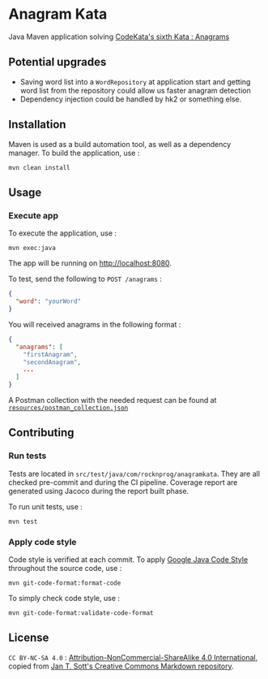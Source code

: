 # Anagram Kata

Java Maven application solving [CodeKata's sixth Kata : Anagrams](http://codekata.com/kata/kata06-anagrams/)

## Potential upgrades

- Saving word list into a `WordRepository` at application start and getting word list from the repository could allow us faster anagram detection
- Dependency injection could be handled by hk2 or something else.

## Installation

Maven is used as a build automation tool, as well as a dependency manager. To build the application, use : 

```shell
mvn clean install
```

## Usage

### Execute app

To execute the application, use : 

```shell
mvn exec:java
```

The app will be running on [http://localhost:8080](http://localhost:8080).

To test, send the following to `POST /anagrams` : 
```json
{
  "word": "yourWord"
}
```

You will received anagrams in the following format : 
```json
{
  "anagrams": [
    "firstAnagram",
    "secondAnagram",
    ...
  ]
}
```

A Postman collection with the needed request can be found at [`resources/postman_collection.json`](resources/postman_collection.json)

## Contributing

### Run tests

Tests are located in `src/test/java/com/rocknprog/anagramkata`. They are all checked pre-commit and during the CI pipeline. Coverage report are generated using Jacoco during the report built phase.

To run unit tests, use :

```shell
mvn test
```

### Apply code style

Code style is verified at each commit. To apply [Google Java Code Style](https://google.github.io/styleguide/javaguide.html) throughout the source code, use : 

```shell
mvn git-code-format:format-code
```

To simply check code style, use :

```shell
mvn git-code-format:validate-code-format
```

## License

`CC BY-NC-SA 4.0` : [Attribution-NonCommercial-ShareAlike 4.0 International](LICENSE.md), copied from [Jan T. Sott's Creative Commons Markdown repository](https://github.com/idleberg/Creative-Commons-Markdown).
